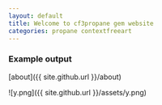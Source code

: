 ```yaml
---
layout: default
title: Welcome to cf3propane gem website
categories: propane contextfreeart
---
```


### Example output
[about]({{ site.github.url }}/about)

![y.png]({{ site.github.url }}/assets/y.png)
